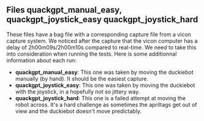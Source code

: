 ## Files quackgpt_manual_easy, quackgpt_joystick_easy quackgpt_joystick_hard

These files have a bag file with a corresponding capture file from a vicon capture system. 
We noticed after the capture that the vicon computer has a delay of 2h00m09s/2h00m10s compared to real-time. 
We need to take this into consideration when running the tests. Here is some additionnal information about each run:

- **quackgpt_manual_easy**: This one was taken by moving the duckiebot manually (by hand). It should be the easiest capture.
- **quackgpt_joystick_easy**: This one was taken by moving the duckiebot with the joystick, in a hopefully not so jittery way.
- **quackgpt_joystick_hard**: This one is a failed attempt at moving the robot across. It's a hard challenge as sometimes the apriltags get out of view and the duckiebot doesn't move predictably.

